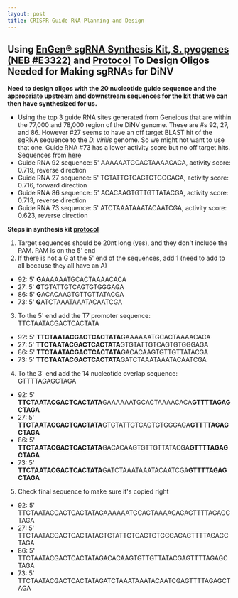 ```yaml
---
layout: post
title: CRISPR Guide RNA Planning and Design
---
```


## Using [EnGen® sgRNA Synthesis Kit, S. pyogenes (NEB #E3322)](https://www.neb.com/products/e3322-engen-sgrna-synthesis-kit-s-pyogenes#Product%20Information) and [Protocol](https://www.neb.com/protocols/2016/05/11/engen-sqrna-synthesis-kit-s-pyogenes-protocol-e3322) To Design Oligos Needed for Making sgRNAs for DiNV

**Need to design oligos with the 20 nucleotide guide sequence and the appropriate upstream and downstream sequences for the kit that we can then have synthesized for us.**

- Using the top 3 guide RNA sites generated from Geneious that are within the 77,000 and 78,000 region of the DiNV genome. These are #s 92, 27, and 86. However #27 seems to have an off target BLAST hit of the sgRNA sequence to the _D. virilis_ genome. So we might not want to use that one. Guide RNA #73 has a lower activity score but no off target hits. Sequences from [here](https://docs.google.com/spreadsheets/d/1acKEhtuik99a1GFYlptgCU2GOdYW_kzExTAM02zrQvQ/edit#gid=854661509)
- Guide RNA 92 sequence: 5' AAAAAATGCACTAAAACACA, activity score: 0.719, reverse direction
- Guide RNA 27 sequence: 5' TGTATTGTCAGTGTGGGAGA, activity score: 0.716, forward direction
- Guide RNA 86 sequence: 5' ACACAAGTGTTGTTATACGA, activity score: 0.713, reverse direction
- Guide RNA 73 sequence: 5' ATCTAAATAAATACAATCGA, activity score: 0.623, reverse direction

**Steps in synthesis kit [protocol]((https://www.neb.com/protocols/2016/05/11/engen-sqrna-synthesis-kit-s-pyogenes-protocol-e3322))**
1. Target sequences should be 20nt long (yes), and they don't include the PAM. PAM is on the 5' end
2. If there is not a G at the 5' end of the sequences, add 1 (need to add to all because they all have an A)
  - 92: 5' **G**AAAAAATGCACTAAAACACA
  - 27: 5' **G**TGTATTGTCAGTGTGGGAGA
  - 86: 5' **G**ACACAAGTGTTGTTATACGA
  - 73: 5' **G**ATCTAAATAAATACAATCGA
3. To the 5´ end add the T7 promoter sequence: TTCTAATACGACTCACTATA
  - 92: 5' **TTCTAATACGACTCACTATA**GAAAAAATGCACTAAAACACA
  - 27: 5' **TTCTAATACGACTCACTATA**GTGTATTGTCAGTGTGGGAGA
  - 86: 5' **TTCTAATACGACTCACTATA**GACACAAGTGTTGTTATACGA
  - 73: 5' **TTCTAATACGACTCACTATA**GATCTAAATAAATACAATCGA
4. To the 3´ end add the 14 nucleotide overlap sequence: GTTTTAGAGCTAGA
  - 92: 5' **TTCTAATACGACTCACTATA**GAAAAAATGCACTAAAACACA**GTTTTAGAGCTAGA**
  - 27: 5' **TTCTAATACGACTCACTATA**GTGTATTGTCAGTGTGGGAGA**GTTTTAGAGCTAGA**
  - 86: 5' **TTCTAATACGACTCACTATA**GACACAAGTGTTGTTATACGA**GTTTTAGAGCTAGA**
  - 73: 5' **TTCTAATACGACTCACTATA**GATCTAAATAAATACAATCGA**GTTTTAGAGCTAGA**
5. Check final sequence to make sure it's copied right
  - 92: 5' TTCTAATACGACTCACTATAGAAAAAATGCACTAAAACACAGTTTTAGAGCTAGA
  - 27: 5' TTCTAATACGACTCACTATAGTGTATTGTCAGTGTGGGAGAGTTTTAGAGCTAGA
  - 86: 5' TTCTAATACGACTCACTATAGACACAAGTGTTGTTATACGAGTTTTAGAGCTAGA
  - 73: 5' TTCTAATACGACTCACTATAGATCTAAATAAATACAATCGAGTTTTAGAGCTAGA
